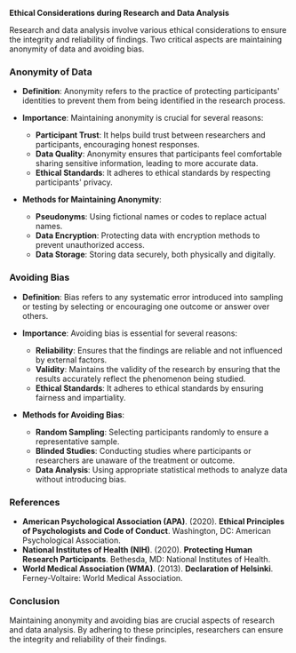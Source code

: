 **Ethical Considerations during Research and Data Analysis**

Research and data analysis involve various ethical considerations to ensure the integrity and reliability of findings. Two critical aspects are maintaining anonymity of data and avoiding bias.

### Anonymity of Data

- **Definition**: Anonymity refers to the practice of protecting participants' identities to prevent them from being identified in the research process.

- **Importance**: Maintaining anonymity is crucial for several reasons:
  - **Participant Trust**: It helps build trust between researchers and participants, encouraging honest responses.
  - **Data Quality**: Anonymity ensures that participants feel comfortable sharing sensitive information, leading to more accurate data.
  - **Ethical Standards**: It adheres to ethical standards by respecting participants' privacy.

- **Methods for Maintaining Anonymity**:
  - **Pseudonyms**: Using fictional names or codes to replace actual names.
  - **Data Encryption**: Protecting data with encryption methods to prevent unauthorized access.
  - **Data Storage**: Storing data securely, both physically and digitally.

### Avoiding Bias

- **Definition**: Bias refers to any systematic error introduced into sampling or testing by selecting or encouraging one outcome or answer over others.

- **Importance**: Avoiding bias is essential for several reasons:
  - **Reliability**: Ensures that the findings are reliable and not influenced by external factors.
  - **Validity**: Maintains the validity of the research by ensuring that the results accurately reflect the phenomenon being studied.
  - **Ethical Standards**: It adheres to ethical standards by ensuring fairness and impartiality.

- **Methods for Avoiding Bias**:
  - **Random Sampling**: Selecting participants randomly to ensure a representative sample.
  - **Blinded Studies**: Conducting studies where participants or researchers are unaware of the treatment or outcome.
  - **Data Analysis**: Using appropriate statistical methods to analyze data without introducing bias.

### References

- **American Psychological Association (APA)**. (2020). **Ethical Principles of Psychologists and Code of Conduct**. Washington, DC: American Psychological Association.
- **National Institutes of Health (NIH)**. (2020). **Protecting Human Research Participants**. Bethesda, MD: National Institutes of Health.
- **World Medical Association (WMA)**. (2013). **Declaration of Helsinki**. Ferney-Voltaire: World Medical Association.

### Conclusion

Maintaining anonymity and avoiding bias are crucial aspects of research and data analysis. By adhering to these principles, researchers can ensure the integrity and reliability of their findings.